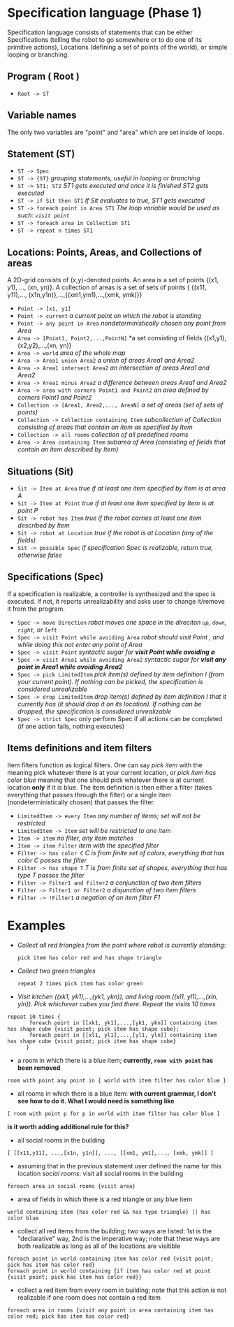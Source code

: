 # Specification language (Phase 1)
Specification language consists of statements that can be either Specifications (telling the robot to go somewhere or to do one of its primitive actions), Locations (defining a set of points of the world), or simple looping or branching.

## Program ( Root )
 
  - `Root -> ST`

## Variable names
The only two variables are "point" and "area" which are set inside of loops.

## Statement (ST)
 
 - `ST -> Spec`
 - `ST -> {ST}` *grouping statements, useful in looping or branching*
 - `ST -> ST1; ST2` *ST1 gets executed and once it is finished ST2 gets executed*
 - `ST -> if Sit then ST1`  *If Sit evaluates to true, ST1 gets executed*
 - `ST -> foreach point in Area ST1` *The loop variable would be used as such: `visit point`*
 - `ST -> foreach area in Collection ST1`
 - `ST -> repeat n times ST1`

## Locations: Points, Areas, and Collections of areas
A 2D-grid consists of (x,y)-denoted points. An area is a set of points {(x1, y1), ..., (xn, yn)}. A collection of areas is a set of sets of points { {(x11, y11),..., (x1n,y1n)},...,{(xm1,ym1),...,(xmk, ymk)}}

  - `Point -> [x1, y1]`
  - `Point -> current` *a current point on which the robot is standing*
  - `Point -> any point in Area` *nondeterministically chosen any point from Area*
  - `Area -> [Point1, Point2,...,PointN]` *a set consisting of fields {(x1,y1),(x2,y2),...,(xn, yn)}
  - `Area -> world` *area of the whole map*
  - `Area -> Area1 union Area2` *a union of areas Area1 and Area2*
  - `Area -> Area1 intersect Area2` *an intersection of areas Area1 and Area2*
  - `Area -> Area1 minus Area2` *a difference between areas Area1 and Area2*
  - `Area -> area with corners Point1 and Point2` *an area defined by corners Point1 and Point2*
  - `Collection -> [Area1, Area2,..., AreaN]` *a set of areas (set of sets of points)*
  - `Collection -> Collection containing Item` *subcollection of Collection consisting of areas that contain an item as specified by Item*
  - `Collection -> all rooms` *collection of all predefined rooms*
  - `Area -> Area containing Item` *subarea of Area (consisting of fields that contain an item described by Item)*


## Situations (Sit)
 
 - `Sit -> Item at Area` *true if at least one item specified by Item is at area A*
 - `Sit -> Item at Point` *true if at least one item specified by Item is at point P*
 - `Sit -> robot has Item` *true if the robot carries at least one item described by Item*
 - `Sit -> robot at Location` *true if the robot is at Location (any of the fields)*
 - `Sit -> possible Spec`  *if specification Spec is realizable, return true, otherwise false*

## Specifications (Spec)
If a specification is realizable, a controller is synthesized and the spec is executed. If not, it reports unrealizability and asks user to change it/remove it from the program. 
 
  - `Spec -> move Direction` *robot moves one space in the direciton `up`, `down`, `right`, or `left`*
  - `Spec -> visit Point while avoiding Area`  *robot should visit Point , and while doing this not enter any point of Area* 
  - `Spec -> visit Point`  *syntactic sugar for __visit Point while avoiding $`\emptyset`$__* 
  - `Spec -> visit Area1 while avoiding Area2` *syntactic sugar for __visit any point in Area1 while avoiding Area2__*
  - `Spec -> pick LimitedItem` *pick item(s) defined by item definition I (from your current point). If nothing can be picked, the specification is considered unrealizable*
  - `Spec -> drop LimitedItem` *drop item(s) defined by item definition I that it currently has (it should drop it on its location). If nothing can be dropped, the specification is considered unrealizable*
  - `Spec -> strict Spec` only perform Spec if all actions can be completed (if one action fails, nothing executes)

## Items definitions and item filters
Item filters function as logical filters. One can say _pick item_ with the meaning pick whatever there is at your current location, or _pick item has color blue_ meaning that one should pick whatever there is at current location **only** if it is blue. The item definition is then either a filter (takes everything that passes through the filter) or a single item (nondeterministically chosen) that passes the filter.

  - `LimitedItem -> every Item` _any number of items; set will not be restricted_
  - `LimitedItem -> Item` _set will be restricted to one item_
  - `Item -> item` _no filter, any item matches_
  - `Item -> item Filter` _item with the specified filter_
  - `Filter -> has color C` _C is from finite set of colors, everything that has color C passes the filter_
  - `Filter -> has shape T` _T is from finite set of shapes, everything that has type T passes the filter_
  - `Filter -> Filter1 and Filter2`  _a conjunction of two item filters_
  - `Filter -> Filter1 or Filter2` _a disjunction of two item filters_
  - `Filter -> !Filter1` _a negation of an item filter F1_
 

# Examples
  - *Collect all red triangles from the point where robot is currently standing*: 
    ```
    pick item has color red and has shape triangle
    ```
    
  - *Collect two green triangles*
     ```
    repeat 2 times pick item has color green
    ```
    
  - *Visit kitchen ((xk1, yk1),...,(yk1, ykn)), and living room ((xl1, yl1),...,(xln, yln)). Pick whichever cubes you find there. Repeat the visits 10 times*
```    
repeat 10 times {
       foreach point in [[xk1, yk1],...,[yk1, ykn]] containing item has shape cube {visit point; pick item has shape cube}; 
       foreach point in [[xl1, yl1],...,[yl1, yln]] containing item has shape cube {visit point; pick item has shape cube}
      }
```
      
  - a room in which there is a blue item; **currently, `room with point` has been removed**
  ```
  room with point any point in { world with item filter has color blue }
  ```
  - all rooms in which there is a blue item:
  **with current grammar, I don't see how to do it. What I would need is something like**
  ```
  [ room with point p for p in world with item filter has color blue ]
  ```
  **is it worth adding additional rule for this?**
  
  - all social rooms in the building
  ```
  [ [[x11,y11], ...,[x1n, y1n]], ..., [[xm1, ym1],..., [xmk, ymk]] ]
  ```
  
  - assuming that in the previous statement user defined the name for this location *social rooms*: visit all social rooms in the building
  ```
  foreach area in social rooms {visit area}
  ```
  
  - area of fields in which there is a red triangle or any blue item
  ```
  world containing item {has color red && has type triangle} || has color blue
  ```

  - collect all red items from the building; two ways are listed: 1st is the "declarative" way, 2nd is the imperative way; note that these ways are both realizable as long as all of the locations are visitible
  ```
  foreach point in world containing item has color red {visit point; pick has item has color red}
  foreach point in world containing {if item has color red at point {visit point; pick has item has color red}}
  ```

  - collect a red item from every room in building; note that this action is not realizable if one room does not contain a red item
  ```
  foreach area in rooms {visit any point in area containing item has color red; pick has item has color red}
  ```

